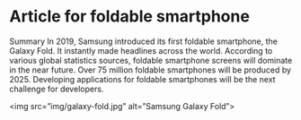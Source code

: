 # Article for foldable smartphone 
<!DOCTYPE html>
<html>
 <body>

Summary
In 2019, Samsung introduced its first foldable smartphone, the Galaxy Fold. It instantly made headlines across the world. According to various global statistics sources, foldable smartphone screens will dominate in the near future. Over 75 million foldable smartphones will be produced by 2025. Developing applications for foldable smartphones will be the next challenge for developers. 

<img src=”img/galaxy-fold.jpg” alt=”Samsung Galaxy Fold”>

  </body>
 </html>

